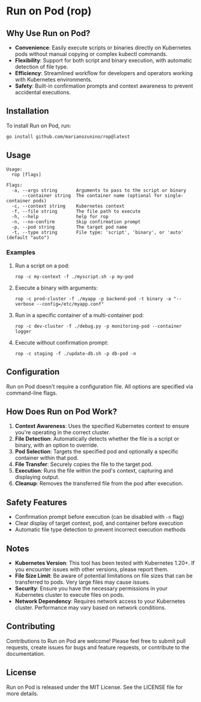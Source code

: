 # Run on Pod (rop)

## Why Use Run on Pod?

- **Convenience**: Easily execute scripts or binaries directly on Kubernetes pods without manual copying or complex kubectl commands.
- **Flexibility**: Support for both script and binary execution, with automatic detection of file type.
- **Efficiency**: Streamlined workflow for developers and operators working with Kubernetes environments.
- **Safety**: Built-in confirmation prompts and context awareness to prevent accidental executions.

## Installation

To install Run on Pod, run:

```bash
go install github.com/marianozunino/rop@latest
```

## Usage

```
Usage:
  rop [flags]

Flags:
  -a, --args string       Arguments to pass to the script or binary
      --container string  The container name (optional for single-container pods)
  -c, --context string    Kubernetes context
  -f, --file string       The file path to execute
  -h, --help              help for rop
  -n, --no-confirm        Skip confirmation prompt
  -p, --pod string        The target pod name
  -t, --type string       File type: 'script', 'binary', or 'auto' (default "auto")
```

### Examples

1. Run a script on a pod:
   ```
   rop -c my-context -f ./myscript.sh -p my-pod
   ```

2. Execute a binary with arguments:
   ```
   rop -c prod-cluster -f ./myapp -p backend-pod -t binary -a "--verbose --config=/etc/myapp.conf"
   ```

3. Run in a specific container of a multi-container pod:
   ```
   rop -c dev-cluster -f ./debug.py -p monitoring-pod --container logger
   ```

4. Execute without confirmation prompt:
   ```
   rop -c staging -f ./update-db.sh -p db-pod -n
   ```

## Configuration

Run on Pod doesn't require a configuration file. All options are specified via command-line flags.

## How Does Run on Pod Work?

1. **Context Awareness**: Uses the specified Kubernetes context to ensure you're operating in the correct cluster.
2. **File Detection**: Automatically detects whether the file is a script or binary, with an option to override.
3. **Pod Selection**: Targets the specified pod and optionally a specific container within that pod.
4. **File Transfer**: Securely copies the file to the target pod.
5. **Execution**: Runs the file within the pod's context, capturing and displaying output.
6. **Cleanup**: Removes the transferred file from the pod after execution.

## Safety Features

- Confirmation prompt before execution (can be disabled with `-n` flag)
- Clear display of target context, pod, and container before execution
- Automatic file type detection to prevent incorrect execution methods

## Notes

- **Kubernetes Version**: This tool has been tested with Kubernetes 1.20+. If you encounter issues with other versions, please report them.
- **File Size Limit**: Be aware of potential limitations on file sizes that can be transferred to pods. Very large files may cause issues.
- **Security**: Ensure you have the necessary permissions in your Kubernetes cluster to execute files on pods.
- **Network Dependency**: Requires network access to your Kubernetes cluster. Performance may vary based on network conditions.

## Contributing

Contributions to Run on Pod are welcome! Please feel free to submit pull requests, create issues for bugs and feature requests, or contribute to the documentation.

## License

Run on Pod is released under the MIT License. See the LICENSE file for more details.
